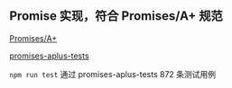 ## Promise 实现，符合 Promises/A+ 规范

[Promises/A+ ](https://promisesaplus.com/ "Promises/A+ ")

[promises-aplus-tests](https://github.com/promises-aplus/promises-tests "promises-aplus-tests")

`npm run test` 通过 promises-aplus-tests 872 条测试用例

